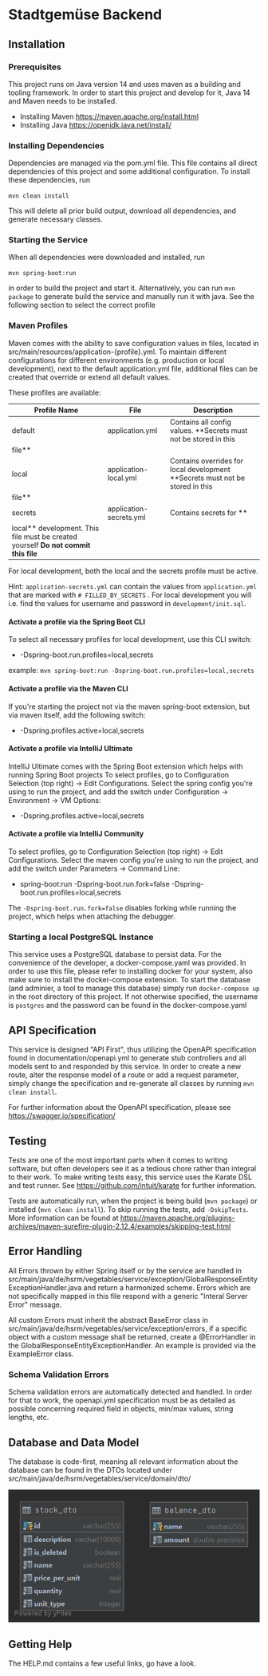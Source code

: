 # Stadtgemüse Backend

## Installation

### Prerequisites

This project runs on Java version 14 and uses maven as a building and tooling framework. In order to start this project
and develop for it, Java 14 and Maven needs to be installed.

- Installing Maven https://maven.apache.org/install.html
- Installing Java https://openjdk.java.net/install/

### Installing Dependencies

Dependencies are managed via the pom.yml file. This file contains all direct dependencies of this project and some
additional configuration. To install these dependencies, run

`mvn clean install`

This will delete all prior build output, download all dependencies, and generate necessary classes.

### Starting the Service

When all dependencies were downloaded and installed, run

`mvn spring-boot:run`

in order to build the project and start it. Alternatively, you can run `mvn package` to generate build the service and
manually run it with java. See the following section to select the correct profile

### Maven Profiles

Maven comes with the ability to save configuration values in files, located in
src/main/resources/application-{profile}.yml. To maintain different configurations for different environments (e.g.
production or local development), next to the default application.yml file, additional files can be created that
override or extend all default values.

These profiles are available:

| Profile Name | File                    | Description                                                                                                |
|--------------|-------------------------|------------------------------------------------------------------------------------------------------------|
| default      | application.yml         | Contains all config values. **Secrets must not be stored in this
file**                                    |
| local        | application-local.yml   | Contains overrides for local development **Secrets must not be stored in this
file**                       |
| secrets      | application-secrets.yml | Contains secrets for **
local** development. This file must be created yourself **Do not commit this file** |

For local development, both the local and the secrets profile must be active.

Hint: `application-secrets.yml` can contain the values from `application.yml` that are marked with `# FILLED_BY_SECRETS`
. For local development you will i.e. find the values for username and password in `development/init.sql`.

#### Activate a profile via the Spring Boot CLI

To select all necessary profiles for local development, use this CLI switch:

* -Dspring-boot.run.profiles=local,secrets

example: `mvn spring-boot:run -Dspring-boot.run.profiles=local,secrets`

#### Activate a profile via the Maven CLI

If you're starting the project not via the maven spring-boot extension, but via maven itself, add the following switch:

* -Dspring.profiles.active=local,secrets

#### Activate a profile via IntelliJ Ultimate

IntelliJ Ultimate comes with the Spring Boot extension which helps with running Spring Boot projects To select profiles,
go to Configuration Selection (top right) -> Edit Configurations. Select the spring config you're using to run the
project, and add the switch under Configuration -> Environment -> VM Options:

* -Dspring.profiles.active=local,secrets

#### Activate a profile via IntelliJ Community

To select profiles, go to Configuration Selection (top right) -> Edit Configurations. Select the maven config you're
using to run the project, and add the switch under Parameters -> Command Line:

* spring-boot:run -Dspring-boot.run.fork=false -Dspring-boot.run.profiles=local,secrets

The `-Dspring-boot.run.fork=false` disables forking while running the project, which helps when attaching the debugger.

### Starting a local PostgreSQL Instance

This service uses a PostgreSQL database to persist data. For the convenience of the developer, a docker-compose.yaml was
provided. In order to use this file, please refer to installing docker for your system, also make sure to install the
docker-compose extension. To start the database (and adminier, a tool to manage this database) simply
run `docker-compose up` in the root directory of this project. If not otherwise specified, the username is `postgres`
and the password can be found in the docker-compose.yaml

## API Specification

This service is designed "API First", thus utilizing the OpenAPI specification found in documentation/openapi.yml to
generate stub controllers and all models sent to and responded by this service. In order to create a new route, alter
the response model of a route or add a request parameter, simply change the specification and re-generate all classes by
running `mvn clean install`.

For further information about the OpenAPI specification, please see https://swagger.io/specification/

## Testing

Tests are one of the most important parts when it comes to writing software, but often developers see it as a tedious
chore rather than integral to their work. To make writing tests easy, this service uses the Karate DSL and test runner.
See https://github.com/intuit/karate for further information.

Tests are automatically run, when the project is being build (`mvn package`) or installed (`mvn clean install`). To skip
running the tests, add `-DskipTests`. More information can be found
at https://maven.apache.org/plugins-archives/maven-surefire-plugin-2.12.4/examples/skipping-test.html

## Error Handling

All Errors thrown by either Spring itself or by the service are handled in
src/main/java/de/hsrm/vegetables/service/exception/GlobalResponseEntityExceptionHandler.java and return a harmonized
scheme. Errors which are not specifically mapped in this file respond with a generic "Interal Server Error" message.

All custom Errors must inherit the abstract BaseError class in
src/main/java/de/hsrm/vegetables/service/exception/errors, if a specific object with a custom message shall be returned,
create a @ErrorHandler in the GlobalResponseEntityExceptionHandler. An example is provided via the ExampleError class.

### Schema Validation Errors

Schema validation errors are automatically detected and handled. In order for that to work, the openapi.yml
specification must be as detailed as possible concerning required field in objects, min/max values, string lengths, etc.

## Database and Data Model

The database is code-first, meaning all relevant information about the database can be found in the DTOs located under
src/main/java/de/hsrm/vegetables/service/domain/dto/

![ER Diagram](documentation/er_diagram.png "ER Diagram")

## Getting Help

The HELP.md contains a few useful links, go have a look.

